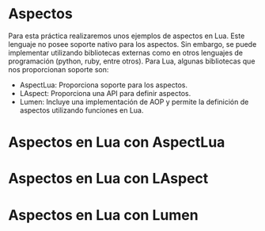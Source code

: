 # Aspectos
Para esta práctica realizaremos unos ejemplos de aspectos en Lua. Este lenguaje no posee soporte nativo para los aspectos. Sin embargo, se puede implementar utilizando bibliotecas externas como en otros lenguajes de programación (python, ruby, entre otros).
Para Lua, algunas bibliotecas que nos proporcionan soporte son:
- AspectLua: Proporciona soporte para los aspectos.
- LAspect: Proporciona una API para definir aspectos.
- Lumen: Incluye una implementación de AOP y permite la definición de aspectos utilizando funciones en Lua.

# Aspectos en Lua con **AspectLua**



# Aspectos en Lua con **LAspect**



# Aspectos en Lua con **Lumen**



